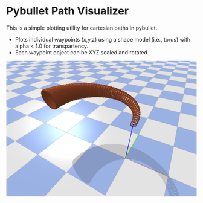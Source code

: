 # Pybullet Path Visualizer
This is a simple plotting utility for cartesian paths in pybullet.
- Plots individual waypoints (x,y,z) using a shape model (i.e., torus) with alpha < 1.0 for transpartency.
- Each waypoint object can be XYZ scaled and rotated.

![Example](img/example.png)